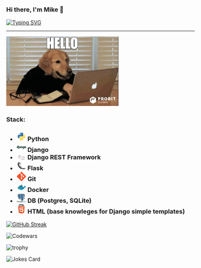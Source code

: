 
### Hi there, I'm Mike 👋
[![Typing SVG](https://readme-typing-svg.herokuapp.com?color=%2336BCF7&lines=Python-developer+student)](https://git.io/typing-svg)
<hr>

<div id="header" align="left">
  <img src="https://github.com/mikepodolskiy/mikepodolskiy/blob/main/giphy.webp" width="300"/>
</div>


<h3 align="left">Stack:</h3>
<h3 align="left"><ul>
    <li><img src="https://github.com/devicons/devicon/blob/master/icons/python/python-original.svg" width="25"> Python</li>
    <li><img src="https://github.com/devicons/devicon/blob/master/icons/django/django-plain-wordmark.svg" width="25"> Django</li>
   <li><img src="https://github.com/mikepodolskiy/mikepodolskiy/blob/main/DRF-logo.png" width="25"> Django REST Framework</li>
     <li><img src="https://github.com/devicons/devicon/blob/master/icons/flask/flask-original.svg" width="25"> Flask</li>
    <li><img src="https://github.com/devicons/devicon/blob/master/icons/git/git-original.svg" width="25"> Git</li>
    <li><img src="https://github.com/devicons/devicon/blob/master/icons/docker/docker-original.svg" width="25"> Docker</li>
    <li><img src="https://github.com/devicons/devicon/blob/master/icons/postgresql/postgresql-original-wordmark.svg" width="25"> DB (Postgres, SQLite)</li>
    <li><img src="https://github.com/devicons/devicon/blob/master/icons/html5/html5-original-wordmark.svg" width="25"> HTML (base knowleges for Django simple templates)</li>
</ul></h3>



[![GitHub Streak](http://github-readme-streak-stats.herokuapp.com?user=mikepodolskiy&theme=dark&background=000000)](https://git.io/streak-stats)
[](https://github-profile-summary-cards.vercel.app/api/cards/stats?username=mikepodolskiy&theme=solarized_dark)


![Codewars](https://github.r2v.ch/codewars?user=mikepodolskiy)

![trophy](https://github-profile-trophy.vercel.app/?username=mikepodolskiy)

<img src="https://readme-jokes.vercel.app/api" alt="Jokes Card" />
